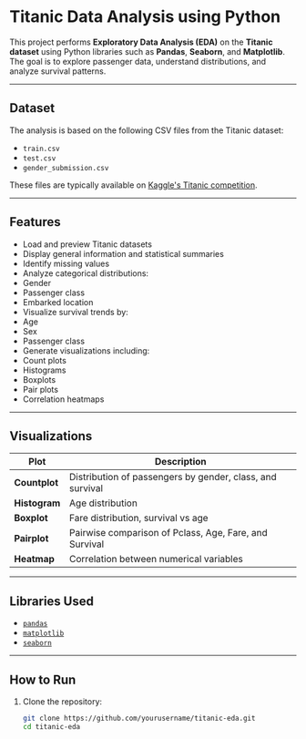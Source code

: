 # Titanic Data Analysis using Python 

This project performs **Exploratory Data Analysis (EDA)** on the **Titanic dataset** using Python libraries such as **Pandas**, **Seaborn**, and **Matplotlib**. The goal is to explore passenger data, understand distributions, and analyze survival patterns.

---

##  Dataset

The analysis is based on the following CSV files from the Titanic dataset:

- `train.csv`
- `test.csv`
- `gender_submission.csv`

These files are typically available on [Kaggle's Titanic competition](https://www.kaggle.com/c/titanic).

---

##  Features

-  Load and preview Titanic datasets
-  Display general information and statistical summaries
-  Identify missing values
-  Analyze categorical distributions:
  - Gender
  - Passenger class
  - Embarked location
-  Visualize survival trends by:
  - Age
  - Sex
  - Passenger class
-  Generate visualizations including:
  - Count plots
  - Histograms
  - Boxplots
  - Pair plots
  - Correlation heatmaps

---

## Visualizations

| Plot | Description |
|------|-------------|
| **Countplot** | Distribution of passengers by gender, class, and survival |
| **Histogram** | Age distribution |
| **Boxplot** | Fare distribution, survival vs age |
| **Pairplot** | Pairwise comparison of Pclass, Age, Fare, and Survival |
| **Heatmap** | Correlation between numerical variables |

---

##  Libraries Used

- [`pandas`](https://pandas.pydata.org/)
- [`matplotlib`](https://matplotlib.org/)
- [`seaborn`](https://seaborn.pydata.org/)

---

## How to Run

1. Clone the repository:
   ```bash
   git clone https://github.com/yourusername/titanic-eda.git
   cd titanic-eda
